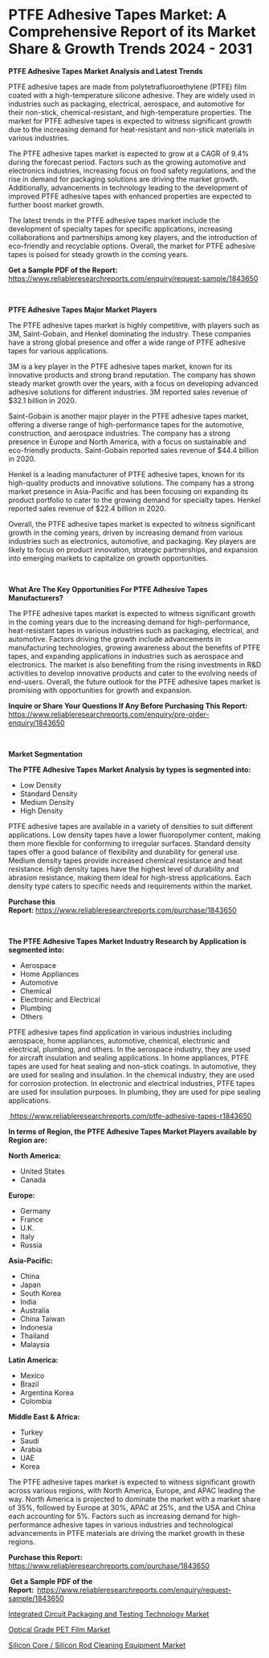 <p><h1>PTFE Adhesive Tapes Market: A Comprehensive Report of its Market Share & Growth Trends 2024 - 2031</h1></p><p><strong>PTFE Adhesive Tapes Market Analysis and Latest Trends</strong></p>
<p><p>PTFE adhesive tapes are made from polytetrafluoroethylene (PTFE) film coated with a high-temperature silicone adhesive. They are widely used in industries such as packaging, electrical, aerospace, and automotive for their non-stick, chemical-resistant, and high-temperature properties. The market for PTFE adhesive tapes is expected to witness significant growth due to the increasing demand for heat-resistant and non-stick materials in various industries.</p><p>The PTFE adhesive tapes market is expected to grow at a CAGR of 9.4% during the forecast period. Factors such as the growing automotive and electronics industries, increasing focus on food safety regulations, and the rise in demand for packaging solutions are driving the market growth. Additionally, advancements in technology leading to the development of improved PTFE adhesive tapes with enhanced properties are expected to further boost market growth.</p><p>The latest trends in the PTFE adhesive tapes market include the development of specialty tapes for specific applications, increasing collaborations and partnerships among key players, and the introduction of eco-friendly and recyclable options. Overall, the market for PTFE adhesive tapes is poised for steady growth in the coming years.</p></p>
<p><strong>Get a Sample PDF of the Report:&nbsp;</strong> <a href="https://www.reliableresearchreports.com/enquiry/request-sample/1843650">https://www.reliableresearchreports.com/enquiry/request-sample/1843650</a></p>
<p>&nbsp;</p>
<p><strong>PTFE Adhesive Tapes Major Market Players</strong></p>
<p><p>The PTFE adhesive tapes market is highly competitive, with players such as 3M, Saint-Gobain, and Henkel dominating the industry. These companies have a strong global presence and offer a wide range of PTFE adhesive tapes for various applications.</p><p>3M is a key player in the PTFE adhesive tapes market, known for its innovative products and strong brand reputation. The company has shown steady market growth over the years, with a focus on developing advanced adhesive solutions for different industries. 3M reported sales revenue of $32.1 billion in 2020.</p><p>Saint-Gobain is another major player in the PTFE adhesive tapes market, offering a diverse range of high-performance tapes for the automotive, construction, and aerospace industries. The company has a strong presence in Europe and North America, with a focus on sustainable and eco-friendly products. Saint-Gobain reported sales revenue of $44.4 billion in 2020.</p><p>Henkel is a leading manufacturer of PTFE adhesive tapes, known for its high-quality products and innovative solutions. The company has a strong market presence in Asia-Pacific and has been focusing on expanding its product portfolio to cater to the growing demand for specialty tapes. Henkel reported sales revenue of $22.4 billion in 2020.</p><p>Overall, the PTFE adhesive tapes market is expected to witness significant growth in the coming years, driven by increasing demand from various industries such as electronics, automotive, and packaging. Key players are likely to focus on product innovation, strategic partnerships, and expansion into emerging markets to capitalize on growth opportunities.</p></p>
<p>&nbsp;</p>
<p><strong>What Are The Key Opportunities For PTFE Adhesive Tapes Manufacturers?</strong></p>
<p><p>The PTFE adhesive tapes market is expected to witness significant growth in the coming years due to the increasing demand for high-performance, heat-resistant tapes in various industries such as packaging, electrical, and automotive. Factors driving the growth include advancements in manufacturing technologies, growing awareness about the benefits of PTFE tapes, and expanding applications in industries such as aerospace and electronics. The market is also benefiting from the rising investments in R&D activities to develop innovative products and cater to the evolving needs of end-users. Overall, the future outlook for the PTFE adhesive tapes market is promising with opportunities for growth and expansion.</p></p>
<p><strong>Inquire or Share Your Questions If Any Before Purchasing This Report:</strong> <a href="https://www.reliableresearchreports.com/enquiry/pre-order-enquiry/1843650">https://www.reliableresearchreports.com/enquiry/pre-order-enquiry/1843650</a></p>
<p>&nbsp;</p>
<p><strong>Market Segmentation</strong></p>
<p><strong>The PTFE Adhesive Tapes Market Analysis by types is segmented into:</strong></p>
<p><ul><li>Low Density</li><li>Standard Density</li><li>Medium Density</li><li>High Density</li></ul></p>
<p><p>PTFE adhesive tapes are available in a variety of densities to suit different applications. Low density tapes have a lower fluoropolymer content, making them more flexible for conforming to irregular surfaces. Standard density tapes offer a good balance of flexibility and durability for general use. Medium density tapes provide increased chemical resistance and heat resistance. High density tapes have the highest level of durability and abrasion resistance, making them ideal for high-stress applications. Each density type caters to specific needs and requirements within the market.</p></p>
<p><strong>Purchase this Report:&nbsp;</strong><a href="https://www.reliableresearchreports.com/purchase/1843650">https://www.reliableresearchreports.com/purchase/1843650</a></p>
<p>&nbsp;</p>
<p><strong>The PTFE Adhesive Tapes Market Industry Research by Application is segmented into:</strong></p>
<p><ul><li>Aerospace</li><li>Home Appliances</li><li>Automotive</li><li>Chemical</li><li>Electronic and Electrical</li><li>Plumbing</li><li>Others</li></ul></p>
<p><p>PTFE adhesive tapes find application in various industries including aerospace, home appliances, automotive, chemical, electronic and electrical, plumbing, and others. In the aerospace industry, they are used for aircraft insulation and sealing applications. In home appliances, PTFE tapes are used for heat sealing and non-stick coatings. In automotive, they are used for sealing and insulation. In the chemical industry, they are used for corrosion protection. In electronic and electrical industries, PTFE tapes are used for insulation purposes. In plumbing, they are used for pipe sealing applications.</p></p>
<p><a href="https://www.reliableresearchreports.com/ptfe-adhesive-tapes-r1843650">&nbsp;https://www.reliableresearchreports.com/ptfe-adhesive-tapes-r1843650</a></p>
<p><strong>In terms of Region, the PTFE Adhesive Tapes Market Players available by Region are:</strong></p>
<p>
    <p> <strong> North America: </strong>
        <ul>
            <li>United States</li>
            <li>Canada</li>
        </ul>
        </p> 
    <p> <strong> Europe: </strong>
        <ul>
            <li>Germany</li>
            <li>France</li>
            <li>U.K.</li>
            <li>Italy</li>
            <li>Russia</li>
        </ul>
        </p> 
    <p> <strong> Asia-Pacific: </strong>
        <ul>
            <li>China</li>
            <li>Japan</li>
            <li>South Korea</li>
            <li>India</li>
            <li>Australia</li>
            <li>China Taiwan</li>
            <li>Indonesia</li>
            <li>Thailand</li>
            <li>Malaysia</li>
        </ul>
        </p> 
    <p> <strong> Latin America: </strong>
        <ul>
            <li>Mexico</li>
            <li>Brazil</li>
            <li>Argentina Korea</li>
            <li>Colombia</li>
        </ul>
        </p> 
    <p> <strong> Middle East & Africa: </strong>
        <ul>
            <li>Turkey</li>
            <li>Saudi</li>
            <li>Arabia</li>
            <li>UAE</li>
            <li>Korea</li>
        </ul>
    </p>
    </p>
<p><p>The PTFE adhesive tapes market is expected to witness significant growth across various regions, with North America, Europe, and APAC leading the way. North America is projected to dominate the market with a market share of 35%, followed by Europe at 30%, APAC at 25%, and the USA and China each accounting for 5%. Factors such as increasing demand for high-performance adhesive tapes in various industries and technological advancements in PTFE materials are driving the market growth in these regions.</p></p>
<p><strong>Purchase this Report: </strong><a href="https://www.reliableresearchreports.com/purchase/1843650">https://www.reliableresearchreports.com/purchase/1843650</a></p>
<p>&nbsp;<strong>Get a Sample PDF of the Report:&nbsp;&nbsp;</strong><a href="https://www.reliableresearchreports.com/enquiry/request-sample/1843650">https://www.reliableresearchreports.com/enquiry/request-sample/1843650</a></p>
<p><strong></strong></p>
<p><p><a href="https://github.com/sarabits412/Market-Research-Report-List-1/blob/main/integrated-circuit-packaging-and-testing-technology-market.md">Integrated Circuit Packaging and Testing Technology Market</a></p><p><a href="https://github.com/dianemacle6776/Market-Research-Report-List-1/blob/main/optical-grade-pet-film-market.md">Optical Grade PET Film Market</a></p><p><a href="https://github.com/DaveBlock08/Market-Research-Report-List-1/blob/main/silicon-core-silicon-rod-cleaning-equipment-market.md">Silicon Core / Silicon Rod Cleaning Equipment Market</a></p></p>